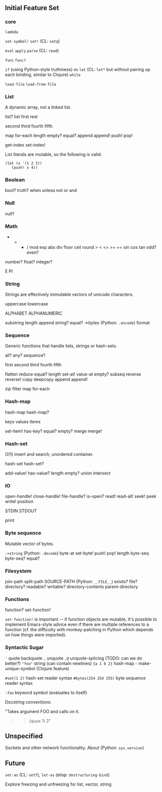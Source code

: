## Initial Feature Set

### core

`lambda`

`set-symbol!` `set!` (CL: `setq`)

`eval` `apply` `parse` (CL: `read`)

`func` `func?`

`if` (using Python-style truthiness) `do` `let` (CL: `let*` but
without pairing up each binding, similar to Clojure) `while`

`load-file` `load-from-file`

### List

A dynamic array, not a linked list.

list? list first rest

second third fourth fifth

map for-each length empty? equal? append append! push! pop!

get-index set-index!

List literals are mutable, so the following is valid:

    (let (x '(1 2 3))
       (push! x 4))

### Boolean

bool? truth? when unless not or and

### Null

null?

### Math

+ - * / mod exp abs div floor ceil round > < <= >= == sin cos tan odd? even?

number? float? integer?

E PI

### String

Strings are effectively immutable vectors of unicode characters.

uppercase lowercase

ALPHABET ALPHANUMERIC

substring length append string? equal? ->bytes (Python: `.encode`)
format

### Sequence

Generic functions that handle lists, strings or hash-sets.

all? any? sequence?

first second third fourth fifth

flatten reduce equal? length set-at! value-at empty? subseq reverse
reverse! copy deepcopy append append!

zip filter map for-each

### Hash-map

hash-map hash-map?

keys values items

set-item! has-key? equal? empty? merge merge!

### Hash-set

O(1) insert and search, unordered container.

hash-set hash-set?

add-value! has-value? length empty? union intersect

### IO

open-handle! close-handle! file-handle? is-open? read! read-all! seek!
peek write! position

STDIN STDOUT

print

### Byte sequence

Mutable vector of bytes.

`->string` (Python: `.decode`) byte-at set-byte! push! pop! length
byte-seq byte-seq? equal?

### Filesystem

join-path split-path SOURCE-PATH (Python: `__FILE__`) exists? file?
directory? readable? writable? directory-contents parent-directory

### Functions

function? set-function!

`set-function!` is important -- if function objects are mutable, it's
possible to implement Emacs-style advice even if there are multiple
references to a function (cf. the difficulty with monkey-patching in
Python which depends on how things were imported).

### Syntactic Sugar

`'` quote
backquote
`,` unquote
`,@` unquote-splicing (TODO: can we do better?)
`"foo"` string (can contain newlines)
`{a 1 b 2}` hash-map
`~` make-unique-symbol (Clojure feature)

`#set(1 2)` hash-set reader syntax
`#bytes(254 254 255)` byte sequence reader syntax

`:foo` keyword symbol (evaluates to itself)

Docstring conventions:

"Takes argument FOO and calls <bar> on it.

>> (quux 1)
2"

## Unspecified

Sockets and other network functionality. About (Python: `sys.version`)

## Future

`set-as` (CL: `setf`), `let-as` (elisp: `destructuring-bind`)

Explore freezing and unfreezing for list, vector, string
